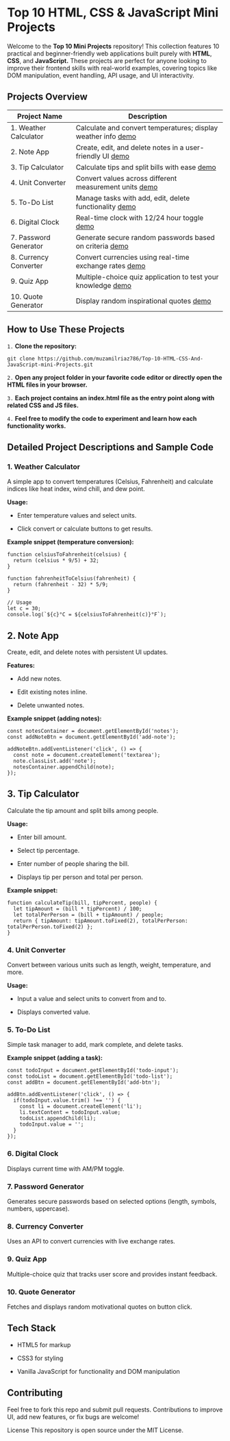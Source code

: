# Top 10 HTML, CSS & JavaScript Mini Projects
Welcome to the __Top 10 Mini Projects__ repository! This collection features 10 practical and beginner-friendly web applications built purely with __HTML__, __CSS__, and __JavaScript.__ These projects are perfect for anyone looking to improve their frontend skills with real-world examples, covering topics like DOM manipulation, event handling, API usage, and UI interactivity.

## Projects Overview

| Project Name          | Description                                              |
| --------------------- | -------------------------------------------------------- |
| 1. Weather Calculator | Calculate and convert temperatures; display weather info [demo](https://codepen.io/muzammilriaz/pen/bNNJKQy)   |
| 2. Note App           | Create, edit, and delete notes in a user-friendly UI    [demo](https://codepen.io/muzammilriaz/pen/bNNyENB) |
| 3. Tip Calculator     | Calculate tips and split bills with ease               [demo](https://codepen.io/muzammilriaz/pen/MYYRMOm)  |
| 4. Unit Converter     | Convert values across different measurement units      [demo](https://codepen.io/muzammilriaz/pen/azzroXJ)  |
| 5. To-Do List         | Manage tasks with add, edit, delete functionality      [demo](https://codepen.io/muzammilriaz/pen/raabrVy)  |
| 6. Digital Clock      | Real-time clock with 12/24 hour toggle                  [demo](https://codepen.io/muzammilriaz/pen/XJJwXrY) |
| 7. Password Generator | Generate secure random passwords based on criteria       [demo](https://codepen.io/muzammilriaz/pen/emmaYwV)|
| 8. Currency Converter | Convert currencies using real-time exchange rates       [demo](https://codepen.io/muzammilriaz/pen/raabKbW) |
| 9. Quiz App           | Multiple-choice quiz application to test your knowledge  [demo](https://codepen.io/muzammilriaz/pen/raabZog)|
| 10. Quote Generator   | Display random inspirational quotes                     [demo](https://codepen.io/muzammilriaz/pen/jEERgBY) |

## How to Use These Projects
`1.` __Clone the repository:__
```
git clone https://github.com/muzamilriaz786/Top-10-HTML-CSS-And-JavaScript-mini-Projects.git
```

`2.` __Open any project folder in your favorite code editor or directly open the HTML files in your browser.__

`3.` __Each project contains an index.html file as the entry point along with related CSS and JS files.__

`4.` __Feel free to modify the code to experiment and learn how each functionality works.__

## Detailed Project Descriptions and Sample Code
### 1. Weather Calculator
A simple app to convert temperatures (Celsius, Fahrenheit) and calculate indices like heat index, wind chill, and dew point.

__Usage:__

* Enter temperature values and select units.

* Click convert or calculate buttons to get results.

__Example snippet (temperature conversion):__


```
function celsiusToFahrenheit(celsius) {
  return (celsius * 9/5) + 32;
}

function fahrenheitToCelsius(fahrenheit) {
  return (fahrenheit - 32) * 5/9;
}

// Usage
let c = 30;
console.log(`${c}°C = ${celsiusToFahrenheit(c)}°F`);
```
## 2. Note App
Create, edit, and delete notes with persistent UI updates.

__Features:__

* Add new notes.

* Edit existing notes inline.

* Delete unwanted notes.

__Example snippet (adding notes):__

```
const notesContainer = document.getElementById('notes');
const addNoteBtn = document.getElementById('add-note');

addNoteBtn.addEventListener('click', () => {
  const note = document.createElement('textarea');
  note.classList.add('note');
  notesContainer.appendChild(note);
});
```
## 3. Tip Calculator
Calculate the tip amount and split bills among people.

__Usage:__

* Enter bill amount.

* Select tip percentage.

* Enter number of people sharing the bill.

* Displays tip per person and total per person.

__Example snippet:__

```
function calculateTip(bill, tipPercent, people) {
  let tipAmount = (bill * tipPercent) / 100;
  let totalPerPerson = (bill + tipAmount) / people;
  return { tipAmount: tipAmount.toFixed(2), totalPerPerson: totalPerPerson.toFixed(2) };
}
```
### 4. Unit Converter
Convert between various units such as length, weight, temperature, and more.

__Usage:__

* Input a value and select units to convert from and to.

* Displays converted value.

### 5. To-Do List
Simple task manager to add, mark complete, and delete tasks.

__Example snippet (adding a task):__
```
const todoInput = document.getElementById('todo-input');
const todoList = document.getElementById('todo-list');
const addBtn = document.getElementById('add-btn');

addBtn.addEventListener('click', () => {
  if(todoInput.value.trim() !== '') {
    const li = document.createElement('li');
    li.textContent = todoInput.value;
    todoList.appendChild(li);
    todoInput.value = '';
  }
});
```
### 6. Digital Clock
Displays current time with AM/PM toggle.

### 7. Password Generator
Generates secure passwords based on selected options (length, symbols, numbers, uppercase).

### 8. Currency Converter
Uses an API to convert currencies with live exchange rates.

### 9. Quiz App
Multiple-choice quiz that tracks user score and provides instant feedback.

### 10. Quote Generator
Fetches and displays random motivational quotes on button click.

## Tech Stack
* HTML5 for markup

* CSS3 for styling

* Vanilla JavaScript for functionality and DOM manipulation

## Contributing
Feel free to fork this repo and submit pull requests. Contributions to improve UI, add new features, or fix bugs are welcome!

License
This repository is open source under the MIT License.